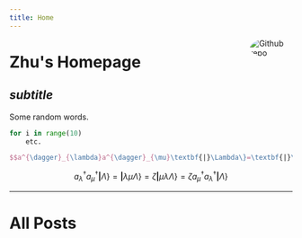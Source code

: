 ```yaml
---
title: Home
---
```


[<img src="https://avatars.githubusercontent.com/u/123799445?v=4" style="max-width:15%;min-width:40px;float:right;border-radius:80%;" alt="Github repo" />](https://github.com/qzzhus)

# Zhu's Homepage

## _subtitle_

Some random words.


```python
for i in range(10)
	etc.
```

```latex
$$a^{\dagger}_{\lambda}a^{\dagger}_{\mu}\textbf{|}\Lambda\}=\textbf{|}\lambda\mu\Lambda\}=\zeta\textbf{|}\mu\lambda\Lambda\}=\zeta a^{\dagger}_{\mu}a^{\dagger}_{\lambda}\textbf{|}\Lambda\}$$
```

$$a^{\dagger}_{\lambda}a^{\dagger}_{\mu}\textbf{|}\Lambda\}=\textbf{|}\lambda\mu\Lambda\}=\zeta\textbf{|}\mu\lambda\Lambda\}=\zeta a^{\dagger}_{\mu}a^{\dagger}_{\lambda}\textbf{|}\Lambda\}$$

---

# All Posts

